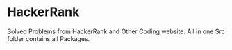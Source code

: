 # HackerRank
Solved Problems from HackerRank and Other Coding website. All in one
Src folder contains all Packages.
